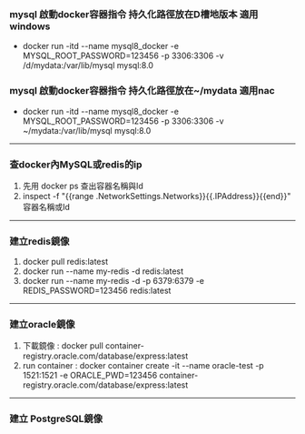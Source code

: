 
### mysql 啟動docker容器指令 持久化路徑放在D槽地版本 適用windows

- docker run -itd --name mysql8_docker -e MYSQL_ROOT_PASSWORD=123456 -p 3306:3306 -v /d/mydata:/var/lib/mysql mysql:8.0

### mysql 啟動docker容器指令 持久化路徑放在~/mydata 適用nac

- docker run -itd --name mysql8_docker -e MYSQL_ROOT_PASSWORD=123456 -p 3306:3306 -v ~/mydata:/var/lib/mysql mysql:8.0

---

### 查docker內MySQL或redis的ip

1. 先用 docker ps 查出容器名稱與Id
2. inspect -f "{{range .NetworkSettings.Networks}}{{.IPAddress}}{{end}}" 容器名稱或Id 

---

### 建立redis鏡像

1. docker pull redis:latest
2. docker run --name my-redis -d redis:latest
3. docker run --name my-redis -d -p 6379:6379 -e REDIS_PASSWORD=123456 redis:latest

---

### 建立oracle鏡像

1. 下載鏡像 :  docker pull container-registry.oracle.com/database/express:latest
2. run container : docker container create -it --name oracle-test  -p 1521:1521  -e ORACLE_PWD=123456  container-registry.oracle.com/database/express:latest

---

###  建立 PostgreSQL鏡像
